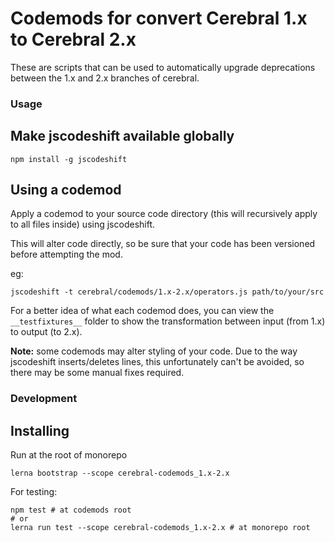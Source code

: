 # Codemods for convert Cerebral 1.x to Cerebral 2.x

These are scripts that can be used to automatically upgrade deprecations between the 1.x and 2.x
branches of cerebral.

### Usage

## Make jscodeshift available globally

```shell
npm install -g jscodeshift
```

## Using a codemod

Apply a codemod to your source code directory (this will recursively apply
to all files inside) using jscodeshift.

This will alter code directly, so be sure that your code
has been versioned before attempting the mod.

eg:

```shell
jscodeshift -t cerebral/codemods/1.x-2.x/operators.js path/to/your/src
```

For a better idea of what each codemod does, you can view the `__testfixtures__` folder to show
the transformation between input (from 1.x) to output (to 2.x).

**Note:** some codemods may alter styling of your code. Due to the way jscodeshift inserts/deletes
lines, this unfortunately can't be avoided, so there may be some manual fixes required.

### Development

## Installing

Run at the root of monorepo

```shell
lerna bootstrap --scope cerebral-codemods_1.x-2.x
```

For testing:

```shell
npm test # at codemods root
# or
lerna run test --scope cerebral-codemods_1.x-2.x # at monorepo root
```
